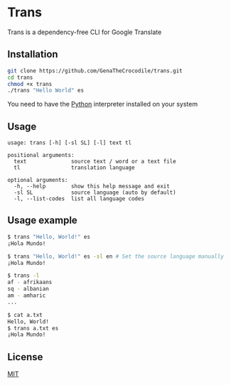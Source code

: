 # Trans

Trans is a dependency-free CLI for Google Translate

## Installation
```bash
git clone https://github.com/GenaTheCrocodile/trans.git
cd trans
chmod +x trans
./trans "Hello World" es
```
You need to have the [Python](https://www.python.org/) interpreter installed on your system

## Usage

```
usage: trans [-h] [-sl SL] [-l] text tl

positional arguments:
  text              source text / word or a text file
  tl                translation language

optional arguments:
  -h, --help        show this help message and exit
  -sl SL            source language (auto by default)
  -l, --list-codes  list all language codes
```
## Usage example
```bash
$ trans "Hello, World!" es
¡Hola Mundo!

$ trans "Hello, World!" es -sl en # Set the source language manually 
¡Hola Mundo!

$ trans -l
af - afrikaans
sq - albanian
am - amharic
...

$ cat a.txt
Hello, World!
$ trans a.txt es
¡Hola Mundo!
```

## License
[MIT](https://choosealicense.com/licenses/mit/)